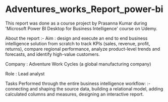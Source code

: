 # Adventures_works_Report_power-bi

This report was done as a course project by Prasanna Kumar during 'Microsoft Power BI Desktop for Business Intelligence' course on Udemy.

About the report :-
Aim : design and execute an end to end business intelligence solution from scratch to track KPIs (sales, revenue, profit, returns), compare regional performance, analyze product-level trends and forecasts, and identify high-value customers.

Company : Adventure Work Cycles (a global manufacturing company)

Role : Lead analyst

Tasks Performed through the entire business intelligence workflow: :-
connecting and shaping the source data,
building a relational model,
adding calculated columns and measures,
designing an interactive report.

